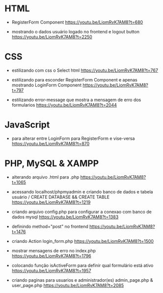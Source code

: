 # HTML 
- RegisterForm Component https://youtu.be/LiomRvK7AM8?t=680

- mostrando o dados usuário logado no frontend e logout button https://youtu.be/LiomRvK7AM8?t=2250

# CSS
- estilizando com css o Select html https://youtu.be/LiomRvK7AM8?t=767
- estilizando para esconder RegisterForm Component e apenas mostrando LoginForm Component https://youtu.be/LiomRvK7AM8?t=797

- estilizando error-message que mostra a mensagem de erro dos formularios https://youtu.be/LiomRvK7AM8?t=2044

# JavaScript
- para alterar entre LoginForm para RegisterForm e vise-versa https://youtu.be/LiomRvK7AM8?t=870

# PHP, MySQL & XAMPP
- alterando arquivo .html para .php https://youtu.be/LiomRvK7AM8?t=1065

- acessando localhost/phpmyadmin e criando banco de dados e tabela usuário / CREATE DATABASE && CREATE TABLE https://youtu.be/LiomRvK7AM8?t=1219

- criando arquivo config.php para configurar a conexao com banco de dados mysql https://youtu.be/LiomRvK7AM8?t=1383

- definindo method="post" no frontend https://youtu.be/LiomRvK7AM8?t=1476

- criando Action login_form.php https://youtu.be/LiomRvK7AM8?t=1500

- mostrar mensagens de erro no index.php https://youtu.be/LiomRvK7AM8?t=1796

- colocando função isActiveForm para definir qual formulário está ativo https://youtu.be/LiomRvK7AM8?t=1957

- criando paginas para usuarios e administrador(es) admin_page.php & user_page.php https://youtu.be/LiomRvK7AM8?t=2085